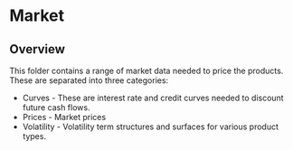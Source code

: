 # Market
## Overview
This folder contains a range of market data needed to price the products. These are separated into three categories:

* Curves - These are interest rate and credit curves needed to discount future cash flows.
* Prices - Market prices
* Volatility - Volatility term structures and surfaces for various product types.